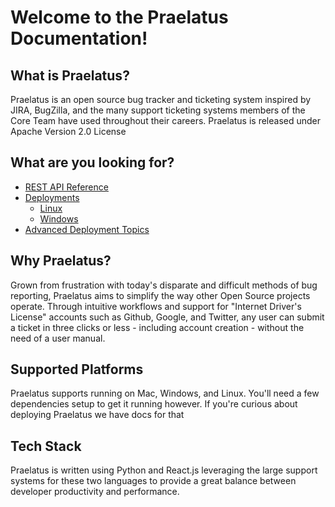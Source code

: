 # Welcome to the Praelatus Documentation!

## What is Praelatus?

Praelatus is an open source bug tracker and ticketing system inspired
by JIRA, BugZilla, and the many support ticketing systems members of
the Core Team have used throughout their careers. Praelatus is
released under Apache Version 2.0 License

## What are you looking for?

- [REST API Reference](/API/Reference)
- [Deployments](/Deployments)
	- [Linux](/Deployments/Linux)
	- [Windows](/Deployments/Windows)
- [Advanced Deployment Topics](/Advanced)


## Why Praelatus?

Grown from frustration with today's disparate and difficult methods of
bug reporting, Praelatus aims to simplify the way other Open Source
projects operate. Through intuitive workflows and support for
"Internet Driver's License" accounts such as Github, Google, and
Twitter, any user can submit a ticket in three clicks or less -
including account creation - without the need of a user manual.


## Supported Platforms

Praelatus supports running on Mac, Windows, and Linux. You'll need a
few dependencies setup to get it running however. If you're curious
about deploying Praelatus we have docs for that

## Tech Stack

Praelatus is written using Python and React.js leveraging the large
support systems for these two languages to provide a great balance
between developer productivity and performance.
